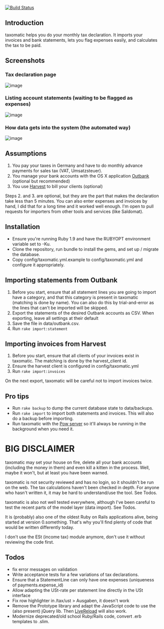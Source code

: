 [![Build Status](https://api.travis-ci.org/phillipoertel/taxomatic.png?branch=master)](https://travis-ci.org/phillipoertel/taxomatic)

## Introduction

taxomatic helps you do your monthly tax declaration. It imports your invoices and bank statements, lets you flag expenses easily, and calculates the tax to be paid.

## Screenshots

### Tax declaration page

![image](https://raw.github.com/phillipoertel/taxomatic/master/doc/screenshots/tax_declaration.png)

### Listing account statements (waiting to be flagged as expenses)

![image](https://raw.github.com/phillipoertel/taxomatic/master/doc/screenshots/statement_lines.png)

### How data gets into the system (the automated way)

![image](https://raw.github.com/phillipoertel/taxomatic/master/doc/screenshots/rake_import.png)

## Assumptions

1. You pay your taxes in Germany and have to do monthly advance payments for sales tax (VAT, Umsatzsteuer).
1. You manage your bank accounts with the OS X application [Outbank](http://www.outbank.de/) (optional but recommended)
1. You use [Harvest](http://www.getharvest.com) to bill your clients (optional)

Steps 2. and 3. are optional, but they are the part that makes the declaration take less than 5 minutes. 
You can also enter expenses and invoices by hand, I did that for a long time and it worked well enough. I'm open to pull requests for importers from other tools and services (like Saldomat).

## Installation

* Ensure you're running Ruby 1.9 and have the RUBYOPT environment variable set to -Ku.
* Clone the repository, run bundle to install the gems, and set up / migrate the database.
* Copy config/taxomatic.yml.example to config/taxomatic.yml and configure it appropriately.

## Importing statements from Outbank

1. Before you start, ensure that all statement lines you are going to import have a category, and that this category is present in taxomatic (matching is done by name). You can also do this by trial-and-error as the lines that can't be imported will be skipped.
1. Export the statements of the desired Outbank accounts as CSV. When exporting, leave all settings at their default
2. Save the file in data/outbank.csv. 
3. Run `rake import:statement`

## Importing invoices from Harvest

1. Before you start, ensure that all clients of your invoices exist in taxomatic. The matching is done by the harvest_client id.
2. Ensure the harvest client is configured in config/taxomatic.yml
3. Run `rake import:invoices`

On the next export, taxomatic will be careful not to import invoices twice.

## Pro tips

* Run `rake backup` to dump the current database state to data/backups.
* Run `rake import` to import both statements and invoices. This will also do a backup before importing.
* Run taxomatic with the [Pow server](http://pow.cx) so it'll always be running in the background when you need it.

# BIG DISCLAIMER

taxomatic may set your house on fire, delete all your bank accounts (including the money in them) and even kill a kitten in the process. Well, maybe it won't, but at least you have been warned.

taxomatic is not security reviewed and has no login, so it shouldn't be run on the web. The tax calculations haven't been checked in depth. For anyone who hasn't written it, it may be hard to understand/use the tool. See Todos.

taxomatic is also not well tested everywhere, although I've been careful to test the recent parts of the model layer (data import). See Todos.

It is (probably) also one of the oldest Ruby on Rails applications alive, being started at version 0.something. That's why you'll find plenty of code that would be written differently today.

I don't use the ESt (income tax) module anymore, don't use it without reviewing the code first.

## Todos

* fix error messages on validation
* Write acceptance tests for a few variations of tax declarations.
* Ensure that a StatementLine can only have one expenses (uniqueness of payments.expense_id)
* Allow adapting the USt-rate per statement line directly in the USt interface
* Fix row highlighter in /tax/ust > Ausgaben, it doesn't work
* Remove the Prototype library and adapt the JavaScript code to use the (also present) jQuery lib. Then [LiveReload](http://livereload.com/) will also work.
* Modernize deprecated/old school Ruby/Rails code, convert .erb templates to .slim.
